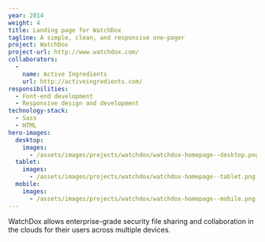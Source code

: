 ```yaml
---
year: 2014
weight: 4
title: Landing page for WatchDox
tagline: A simple, clean, and responsive one-pager
project: WatchDox
project-url: http://www.watchdox.com/
collaborators:
  -
    name: Active Ingredients
    url: http://activeingredients.com/
responsibilities:
  - Font-end development
  - Responsive design and development
technology-stack:
  - Sass
  - HTML
hero-images:
  desktop:
    images:
      - /assets/images/projects/watchdox/watchdox-homepage--desktop.png
  tablet:
    images:
      - /assets/images/projects/watchdox/watchdox-homepage--tablet.png
  mobile:
    images:
      - /assets/images/projects/watchdox/watchdox-homepage--mobile.png
---
```


WatchDox allows enterprise-grade security file sharing and collaboration in the clouds for their users across multiple devices.
